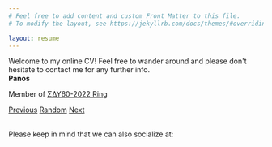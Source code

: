 ```yaml
---
# Feel free to add content and custom Front Matter to this file.
# To modify the layout, see https://jekyllrb.com/docs/themes/#overriding-theme-defaults

layout: resume
---
```

Welcome to my online CV! Feel free to wander around and please don't hesitate to contact me for any further info.\
**Panos**\
<webring-banner>
    <p>Member of <a href="https://sdy60-2022.netlify.app/">ΣΔΥ60-2022 Ring</a></p>
    <a href="https://sdy60-2022.netlify.app/prev">Previous</a>
    <a href="https://sdy60-2022.netlify.app/random">Random</a>
    <a href="https://sdy60-2022.netlify.app/next">Next</a>
</webring-banner>
<script async src="https://sdy60-2022.netlify.app/embed.js" charset="utf-8"></script>
\
Please keep in mind that we can also socialize at:
